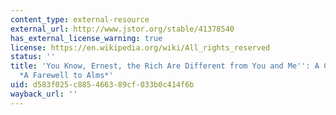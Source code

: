 ```yaml
---
content_type: external-resource
external_url: http://www.jstor.org/stable/41378540
has_external_license_warning: true
license: https://en.wikipedia.org/wiki/All_rights_reserved
status: ''
title: 'You Know, Ernest, the Rich Are Different from You and Me'': A Comment on Clark''s
  *A Farewell to Alms*'
uid: d583f025-c885-4663-89cf-033b0c414f6b
wayback_url: ''
---
```

